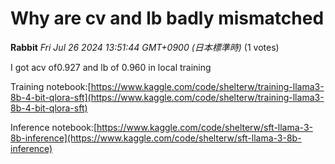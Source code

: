 # Why are cv and lb badly mismatched

**Rabbit** *Fri Jul 26 2024 13:51:44 GMT+0900 (日本標準時)* (1 votes)

I got acv of0.927 and lb of 0.960 in local training

Training notebook:[https://www.kaggle.com/code/shelterw/training-llama3-8b-4-bit-qlora-sft](https://www.kaggle.com/code/shelterw/training-llama3-8b-4-bit-qlora-sft)

Inference notebook:[https://www.kaggle.com/code/shelterw/sft-llama-3-8b-inference](https://www.kaggle.com/code/shelterw/sft-llama-3-8b-inference)




